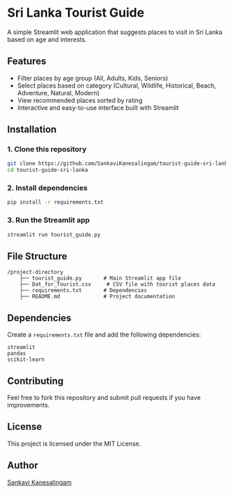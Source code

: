 # Sri Lanka Tourist Guide

A simple Streamlit web application that suggests places to visit in Sri Lanka based on age and interests.

## Features
- Filter places by age group (All, Adults, Kids, Seniors)
- Select places based on category (Cultural, Wildlife, Historical, Beach, Adventure, Natural, Modern)
- View recommended places sorted by rating
- Interactive and easy-to-use interface built with Streamlit

## Installation

### 1. Clone this repository
```bash
git clone https://github.com/SankaviKanesalingam/tourist-guide-sri-lanka.git
cd tourist-guide-sri-lanka
```

### 2. Install dependencies
```bash
pip install -r requirements.txt
```

### 3. Run the Streamlit app
```bash
streamlit run tourist_guide.py
```

## File Structure
```
/project-directory
    ├── tourist_guide.py       # Main Streamlit app file
    ├── Dat_for_Tourist.csv     # CSV file with tourist places data
    ├── requirements.txt       # Dependencies
    ├── README.md              # Project documentation
```

## Dependencies
Create a `requirements.txt` file and add the following dependencies:
```
streamlit
pandas
scikit-learn
```

## Contributing
Feel free to fork this repository and submit pull requests if you have improvements.

## License
This project is licensed under the MIT License.

## Author
[Sankavi Kanesalingam](https://github.com/SankaviKanesalingam)
